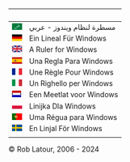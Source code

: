 
<br>

&nbsp; | &nbsp;
------ | ----- 
|[![عربي](/images/flags/ar.png)](https://www.mycompany.com) | مسطرة لنظام ويندوز - عربي 
|[![Deutsch](/images/flags/de.png)](/languages/de/README.md) | Ein Lineal Für Windows
|[![English](/images/flags/en-GB.png)](/languages/en/README.md) | A Ruler for Windows
|[![Español](/images/flags/es.png)](/languages/es/README.md) | Una Regla Para Windows
|[![Français](/images/flags/fr.png)](/languages/fr/README.md) | Une Règle Pour Windows
|[![Italiano](/images/flags/it.png)](/languages/it/README.md) | Un Righello per Windows
|[![Nederlands](/images/flags/nl.png)](/languages/nl/README.md) | Een Meetlat voor Windows
|[![Polski](/images/flags/pl.png)](/languages/pl/README.md) | Linijka Dla Windows
|[![Português](/images/flags/pt.png)](/languages/pt/README.md) | Uma Régua para Windows
|[![Svenska](/images/flags/sv.png)](/languages/sv/README.md) | En Linjal För Windows
| | 


© Rob Latour, 2006 - 2024
